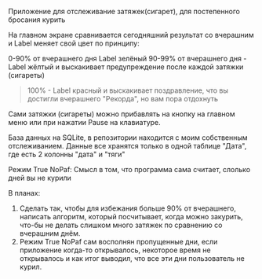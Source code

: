 Приложение для отслеживание затяжек(сигарет), для постепенного бросания курить

На главном экране сравнивается сегодняшний результат со вчерашним и Label меняет свой цвет по принципу:

  0-90% от вчерашнего дня Label зелёный
  90-99% от вчерашнего дня - Label жёлтый и выскакивает предупреждение после каждой затяжки (сигареты)
  >100% - Label красный и выскакивает поздравление, что вы достигли вчерашнего "Рекорда", но вам пора отдохнуть

Сами затяжки (сигареты) можно прибавлять на кнопку на главном меню или при нажатии Pause на клавиатуре.

База данных на SQLite, в репозитории находится с моим собственным отслеживанием. Данные все хранятся только в одной таблице "Дата", где есть 2 колонны "дата" и "тяги"

Режим True NoPaf:
Смысл в том, что программа сама считает, слолько дней вы не курили 

В планах:
1) Сделать так, чтобы для избежания больше 90% от вчерашнего, написать алгоритм, который посчитывает, когда можно закурить, что-бы не делать слишком много затяжек по сравнению со вчерашним днём.
2) Режим True NoPaf сам восполнян пропущенные дни, если приложение когда-то открывалось, некоторое время не открывалось и как итог выводил, что все эти дни пользователь не курил.

